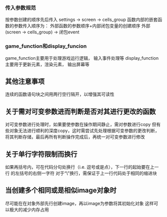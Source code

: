 ### 传入参数规范
按参数创建的顺序先后传入
settings -> screen -> cells_group
函数内部的嵌套函数的参数传入顺序为：
外部函数的参数顺序+内部闭包变量的创建顺序
外部(screen -> cells_group) -> 闭包event

### game_function和display_funcion
game_function主要用于处理游戏运行逻辑，
输入事件处理等
display_function主要用于更新元素，渲染元素，
输出屏幕等

## 其他注意事项
连续的函数语句块之间用两行空行隔开，以增强其可读性

## 关于需对可变参数进而判断是否对其进行更改的函数
对可变参数进行处理时，如果要使参数在操作期间静止，需对参数进行copy
但有些对象无法进行顺利的深度copy，这时需尝试先处理根据可变参数的更改判断，
将其判断存储，最后再所有判断操作完成后，再统一对可变参数进行修改

## 关于单行字符限制而换行
如果再括号内，可在代码分句处换行（i.e. 逗号或是点），下一行的起始要在上一行
的左括号的右侧一字符
对于“\”换行，需保证于上一行代码处于相同的缩进块

## 当创建多个相同或是相似image对象时
尽可能在在对象外部先行创建image，再以image为参数将其初始化对象
这样可以极大的减少内存占用

